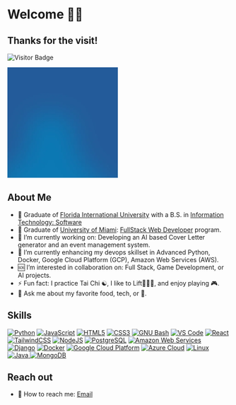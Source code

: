 # Welcome 👋🏾

## Thanks for the visit!

![Visitor Badge](https://visitor-badge.laobi.icu/badge?page_id=natejonesiii)

<!-- ![](./img/hello.webp) -->
<img src="./img/hello.webp" width="250" height="250" alt="Hello GIF" />

## About Me

- 📜 Graduate of [Florida International University](https://www.cis.fiu.edu) with a B.S. in [Information Technology: Software](https://www.cis.fiu.edu/degree/software-track/)
- 📜 Graduate of [University of Miami](https://bootcamp.miami.edu/coding/): [FullStack Web Developer](https://www.credential.net/ecb74684-5872-405d-883a-69eb7b734be4) program.
- 🔭 I’m currently working on: Developing an AI based Cover Letter generator and an event management system.
- 🏫 I’m currently enhancing my devops skillset in Advanced Python, Docker, Google Cloud Platform (GCP), Amazon Web Services (AWS).
- 🆘 I’m interested in collaboration on: Full Stack, Game Development, or AI projects.
- ⚡ Fun fact: I practice Tai Chi ☯, I like to Lift🏋🏾‍♀️, and enjoy playing 🎮.
- 💬 Ask me about my favorite food, tech, or 🍵.

## Skills

<p align="left">
<a href="https://www.python.org/" target="_blank" rel="noreferrer"><img src="https://raw.githubusercontent.com/danielcranney/readme-generator/main/public/icons/skills/python-colored.svg" width="36" height="36" alt="Python" /></a>
<a href="https://developer.mozilla.org/en-US/docs/Web/JavaScript" target="_blank" rel="noreferrer"><img src="https://raw.githubusercontent.com/danielcranney/readme-generator/main/public/icons/skills/javascript-colored.svg" width="36" height="36" alt="JavaScript" /></a>
<a href="https://developer.mozilla.org/en-US/docs/Glossary/HTML5" target="_blank" rel="noreferrer"><img src="https://raw.githubusercontent.com/danielcranney/readme-generator/main/public/icons/skills/html5-colored.svg" width="36" height="36" alt="HTML5" /></a>
<a href="https://www.w3.org/TR/CSS/#css" target="_blank" rel="noreferrer"><img src="https://raw.githubusercontent.com/danielcranney/readme-generator/main/public/icons/skills/css3-colored.svg" width="36" height="36" alt="CSS3" /></a>
<a href="https://www.gnu.org/software/bash/" target="_blank" rel="noreferrer"><img src="https://raw.githubusercontent.com/danielcranney/readme-generator/main/public/icons/skills/gnubash.svg" width="36" height="36" alt="GNU Bash" /></a>
<a href="https://code.visualstudio.com/" target="_blank" rel="noreferrer"><img src="https://raw.githubusercontent.com/danielcranney/readme-generator/main/public/icons/skills/visualstudiocode.svg" width="36" height="36" alt="VS Code" /></a>
<a href="https://reactjs.org/" target="_blank" rel="noreferrer"><img src="https://raw.githubusercontent.com/danielcranney/readme-generator/main/public/icons/skills/react-colored.svg" width="36" height="36" alt="React" /></a>
<a href="https://tailwindcss.com/" target="_blank" rel="noreferrer"><img src="https://raw.githubusercontent.com/danielcranney/readme-generator/main/public/icons/skills/tailwindcss-colored.svg" width="36" height="36" alt="TailwindCSS" /></a>
<a href="https://nodejs.org/en/" target="_blank" rel="noreferrer"><img src="https://raw.githubusercontent.com/danielcranney/readme-generator/main/public/icons/skills/nodejs-colored.svg" width="36" height="36" alt="NodeJS" /></a>
<a href="https://www.postgresql.org/" target="_blank" rel="noreferrer"><img src="https://raw.githubusercontent.com/danielcranney/readme-generator/main/public/icons/skills/postgresql-colored.svg" width="36" height="36" alt="PostgreSQL" /></a>
<a href="https://aws.amazon.com" target="_blank" rel="noreferrer"><img src="https://raw.githubusercontent.com/danielcranney/readme-generator/main/public/icons/skills/aws-colored.svg" width="36" height="36" alt="Amazon Web Services" /></a>
<a href="https://www.djangoproject.com/" target="_blank" rel="noreferrer"><img src="https://raw.githubusercontent.com/danielcranney/readme-generator/main/public/icons/skills/django-colored.svg" width="36" height="36" alt="Django" /></a>
<a href="https://www.docker.com/" target="_blank" rel="noreferrer"><img src="https://raw.githubusercontent.com/danielcranney/readme-generator/main/public/icons/skills/docker-colored.svg" width="36" height="36" alt="Docker" /></a>
<a href="https://cloud.google.com/" target="_blank" rel="noreferrer"><img src="https://img.icons8.com/color/48/000000/google-cloud.png" width="36" height="36" alt="Google Cloud Platform" /></a>
<a href="https://azure.microsoft.com/" target="_blank" rel="noreferrer"><img src="https://img.icons8.com/fluency/48/000000/azure-1.png" width="36" height="36" alt="Azure Cloud" /></a>
<a href="https://www.linux.org" target="_blank" rel="noreferrer"><img src="https://raw.githubusercontent.com/danielcranney/readme-generator/main/public/icons/skills/linux-colored.svg" width="36" height="36" alt="Linux" /></a>
<a href="https://www.java.com/" target="_blank" rel="noreferrer">
  <img src="https://img.icons8.com/color/48/000000/java-coffee-cup-logo.png" width="36" height="36" alt="Java" />
</a>
<a href="https://www.mongodb.com/" target="_blank" rel="noreferrer">
  <img src="https://img.icons8.com/color/48/000000/mongodb.png" width="36" height="36" alt="MongoDB" />
</a>
</p>

## Reach out

- 📩 How to reach me: [Email](inquire@devnjones.me)
